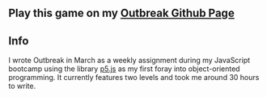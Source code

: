## Play this game on my [Outbreak Github Page](https://robertseidelmuc.github.io/outbreak.github.io/)

## Info
I wrote Outbreak in March as a weekly assignment during my JavaScript bootcamp using the library [p5.js](https://p5js.org/) as my first foray into object-oriented programming. It currently features two levels and took me around 30 hours to write.
